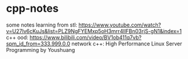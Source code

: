 # cpp-notes
some notes learning from 
stl: https://www.youtube.com/watch?v=U27lv6cKuJs&list=PLZ9NgFYEMxp5oH3mrr4IlFBn03rjS-gN1&index=1
c++ ood: https://www.bilibili.com/video/BV1ob411q7vb?spm_id_from=333.999.0.0
network c++: High Performance Linux Server Programming  by Youshuang
